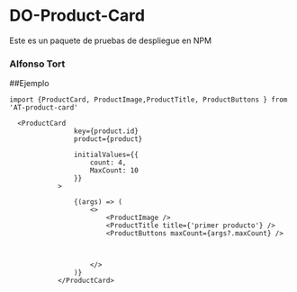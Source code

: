 # DO-Product-Card

Este es un paquete de pruebas de despliegue en NPM

### Alfonso Tort

##Ejemplo

```
import {ProductCard, ProductImage,ProductTitle, ProductButtons } from 'AT-product-card'
```

```
  <ProductCard
                key={product.id}
                product={product}

                initialValues={{
                    count: 4,
                    MaxCount: 10
                }}
            >

                {(args) => (
                    <>
                        <ProductImage />
                        <ProductTitle title={'primer producto'} />
                        <ProductButtons maxCount={args?.maxCount} />



                    </>
                )}
            </ProductCard>
```
